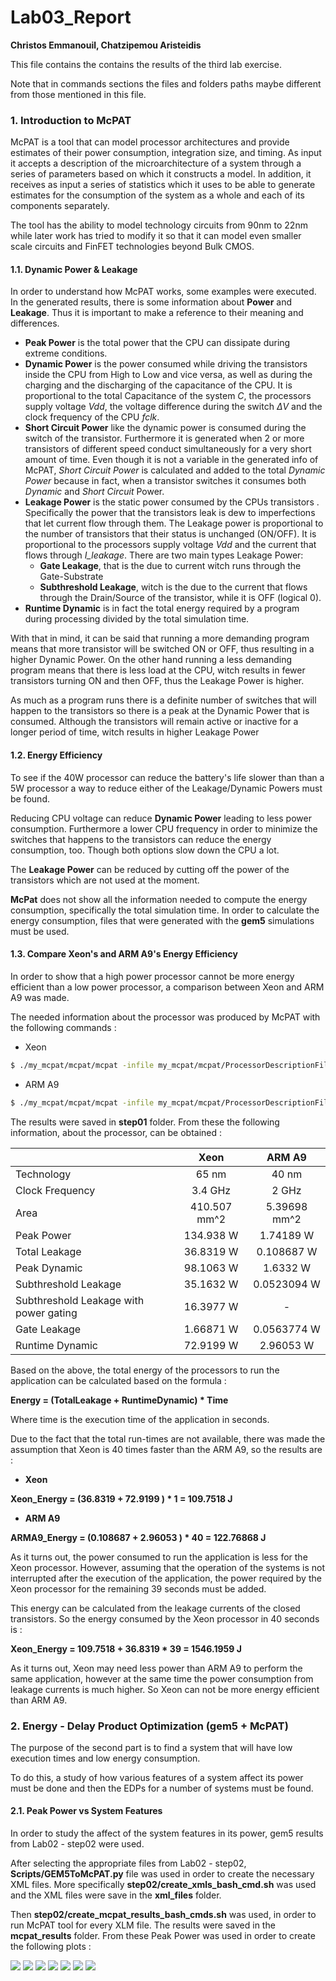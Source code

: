 # Lab03_Report
**Christos Emmanouil, Chatzipemou Aristeidis**

This file contains the contains the results of the third lab exercise.

Note that in commands sections the files and folders paths maybe different from those mentioned in this file.

### 1. Introduction to McPAT

McPAT is a tool that can model processor architectures and provide estimates of their power consumption, integration size, and timing. As input it accepts a description of the microarchitecture of a system through a series of parameters based on which it constructs a model. In addition, it receives as input a series of statistics which it uses to be able to generate estimates for the consumption of the system as a whole and each of its components separately.

The tool has the ability to model technology circuits from 90nm to 22nm while later work has tried to modify it so that it can model even smaller scale circuits and FinFET technologies beyond Bulk CMOS.

#### 1.1. Dynamic Power & Leakage

In order to understand how McPAT works, some examples were executed. In the generated results, there is some information about **Power** and **Leakage**. Thus it is important to make a reference to their meaning and differences.

- **Peak Power** is the total power that the CPU can dissipate during extreme conditions.
- **Dynamic Power** is the power consumed while driving the transistors inside the CPU from High to Low and vice versa, as well as during the charging and the discharging of the capacitance of the CPU. It is proportional to the total Capacitance of the system *C*, the processors supply voltage *Vdd*, the voltage difference during the switch *ΔV* and the clock frequency of the CPU *fclk*.
- **Short Circuit Power** like the dynamic power is consumed during the switch of the transistor. Furthermore it is generated when 2 or more transistors of different speed conduct simultaneously for a very short amount of time. Even though it is not a variable in the generated info of McPAT, *Short Circuit Power* is calculated and added to the total *Dynamic Power* because in fact, when a transistor switches it consumes both *Dynamic* and *Short Circuit* Power.
- **Leakage Power** is the static power consumed by the CPUs transistors . Specifically the power that the transistors leak is dew to imperfections that let current flow through them. The Leakage power is proportional to the number of transistors that their status is unchanged (ON/OFF). It is proportional to the processors supply voltage *Vdd* and the current that flows through *I_leakage*. There are two main types Leakage Power: 
  - **Gate Leakage**, that is the due to current witch runs through the Gate-Substrate
  - **Subthreshold Leakage**, witch is the due to the current that flows through the Drain/Source of the       transistor, while it is OFF (logical 0).
- **Runtime Dynamic** is in fact the total energy required by a program during processing divided by the total simulation time.

With that in mind, it can be said that running a more demanding program means that more transistor will be switched ON or OFF, thus resulting in a higher Dynamic Power. On the other hand running a less demanding program means that there is less load at the CPU, witch results in fewer transistors turning ON and then OFF, thus the Leakage Power is higher.

As much as a program runs there is a definite number of switches that will happen to the transistors  so there is a peak at the Dynamic Power that is consumed. Although the transistors will remain active or inactive for a longer period of time, witch results in higher Leakage Power

#### 1.2. Energy Efficiency

To see if the 40W processor can reduce the battery's life slower than than a 5W processor a way to reduce either of the Leakage/Dynamic Powers must be found.

Reducing CPU voltage can reduce **Dynamic Power** leading to less power consumption. Furthermore a lower CPU frequency in order to minimize the switches that happens to the transistors can reduce the energy consumption, too. Though both options slow down the CPU a lot.

The **Leakage Power** can be reduced by cutting off the power of the transistors which are not used at the moment. 

**McPat** does not show all the information needed to compute the energy consumption, specifically the total simulation time. In order to calculate the energy consumption, files that were generated with the **gem5** simulations must be used.

#### 1.3. Compare Xeon's and ARM A9's Energy Efficiency

In order to show that a high power processor cannot be more energy efficient than a low power processor, a comparison between Xeon and ARM A9 was made.

The needed information about the processor was produced by McPAT with the following commands :

- Xeon

 ```bash
$ ./my_mcpat/mcpat/mcpat -infile my_mcpat/mcpat/ProcessorDescriptionFiles/Xeon.xml - print_level 1 > Lab03/step01/Xeon.txt
 ```

- ARM A9

 ```bash
$ ./my_mcpat/mcpat/mcpat -infile my_mcpat/mcpat/ProcessorDescriptionFiles/ARM_A9_2GHz.xml - print_level 1 > Lab03/step01/ARM_A9.txt
 ```

The results were saved in **step01** folder. From these the following information, about the processor, can be obtained :

|                                        |     Xeon     |    ARM A9    |
| :------------------------------------- | :----------: | :----------: |
| Technology                             |    65 nm     |    40 nm     |
| Clock Frequency                        |   3.4 GHz    |    2 GHz     |
| Area                                   | 410.507 mm^2 | 5.39698 mm^2 |
| Peak Power                             |  134.938 W   |  1.74189 W   |
| Total Leakage                          |  36.8319 W   |  0.108687 W  |
| Peak Dynamic                           |  98.1063 W   |   1.6332 W   |
| Subthreshold Leakage                   |  35.1632 W   | 0.0523094 W  |
| Subthreshold Leakage with power gating |  16.3977 W   |      -       |
| Gate Leakage                           |  1.66871 W   | 0.0563774 W  |
| Runtime Dynamic                        |  72.9199 W   |  2.96053 W   |

Based on the above, the total energy of the processors to run the application can be calculated based on the formula :

**Energy = (TotalLeakage + RuntimeDynamic) * Time**

Where time is the execution time of the application in seconds.

Due to the fact that the total run-times are not available, there was made the assumption that Xeon is 40 times faster than the ARM A9, so the results are :

- **Xeon**

**Xeon_Energy = (36.8319 + 72.9199 ) * 1 =  109.7518 J**

- **ARM A9**

**ARMA9_Energy = (0.108687 + 2.96053 ) * 40 =  122.76868 J**

As it turns out, the power consumed to run the application is less for the Xeon processor. However, assuming that the operation of the systems is not interrupted after the execution of the application, the power required by the Xeon processor for the remaining 39 seconds must be added.

This energy can be calculated from the leakage currents of the closed transistors. So the energy consumed by the Xeon processor in 40 seconds is :

**Xeon_Energy = 109.7518 + 36.8319 * 39 =  1546.1959 J**

As it turns out, Xeon  may need less power than ARM A9 to perform the same application, however at the same time the power consumption from leakage currents is much higher. So Xeon can not be more energy efficient than ARM A9.

### 2. Energy - Delay Product Optimization (gem5 + McPAT)

The purpose of the second part is to find a system that will have low execution times and low energy consumption.

To do this, a study of how various features of a system affect its power must be done and then the EDPs for a number of systems must be found.

#### 2.1. Peak Power vs System Features

In order to study the affect of the system features in its power, gem5 results from Lab02 - step02 were used. 

After selecting the appropriate files from Lab02 - step02, **Scripts/GEM5ToMcPAT.py** file was used in order to create the necessary XML files. More specifically **step02/create_xmls_bash_cmd.sh** was used and the XML files were save in the **xml_files** folder.

Then **step02/create_mcpat_results_bash_cmds.sh** was used, in order to run McPAT tool for every XLM file. The results were saved in the **mcpat_results** folder. From these Peak Power was used in order to create the following plots :

<img src="https://github.com/eachristgr/Computer-Architecture/blob/main/Lab03/step02/2_1_plots/Peak%20Power%20vs%20Cache%20Line%20Size.png?raw=true" />

<img src="https://github.com/eachristgr/Computer-Architecture/blob/main/Lab03/step02/2_1_plots/Peak%20Power%20vs%20L1_Data%20Cache%20Associativity.png?raw=true" />

<img src="https://github.com/eachristgr/Computer-Architecture/blob/main/Lab03/step02/2_1_plots/Peak%20Power%20vs%20L1_Data%20Cache%20Size.png?raw=true" />

<img src="https://github.com/eachristgr/Computer-Architecture/blob/main/Lab03/step02/2_1_plots/Peak%20Power%20vs%20L1_Instruction%20Cache%20Associativity.png?raw=true" />

<img src="https://github.com/eachristgr/Computer-Architecture/blob/main/Lab03/step02/2_1_plots/Peak%20Power%20vs%20L1_Instruction%20Cache%20Size.png?raw=true" />

<img src="https://github.com/eachristgr/Computer-Architecture/blob/main/Lab03/step02/2_1_plots/Peak%20Power%20vs%20L2%20Cache%20Associativity.png?raw=true" />

<img src="https://github.com/eachristgr/Computer-Architecture/blob/main/Lab03/step02/2_1_plots/Peak%20Power%20vs%20L2%20Cache%20Size.png?raw=true" />

